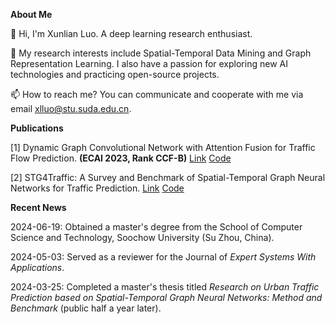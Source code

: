 **About Me**

👋 Hi, I'm Xunlian Luo. A deep learning research enthusiast. 

👀 My research interests include Spatial-Temporal Data Mining and Graph Representation Learning. I also have a passion for exploring new AI technologies and practicing open-source projects.

📫 How to reach me? You can communicate and cooperate with me via email xlluo@stu.suda.edu.cn.

**Publications**

[1] Dynamic Graph Convolutional Network with Attention Fusion for Traffic Flow Prediction. **(ECAI 2023, Rank CCF-B)**  [Link](https://arxiv.org/abs/2302.12598) [Code](https://github.com/trainingl/AFDGCN)

[2] STG4Traffic: A Survey and Benchmark of Spatial-Temporal Graph Neural Networks for Traffic Prediction. [Link](https://arxiv.org/abs/2307.00495) [Code](https://github.com/trainingl/STG4Traffic)

**Recent News**

2024-06-19: Obtained a master's degree from the School of Computer Science and Technology, Soochow University (Su Zhou, China).

2024-05-03: Served as a reviewer for the Journal of *Expert Systems With Applications*.

2024-03-25: Completed a master's thesis titled *Research on Urban Traffic Prediction based on Spatial-Temporal Graph Neural Networks: Method and Benchmark* (public half a year later).
